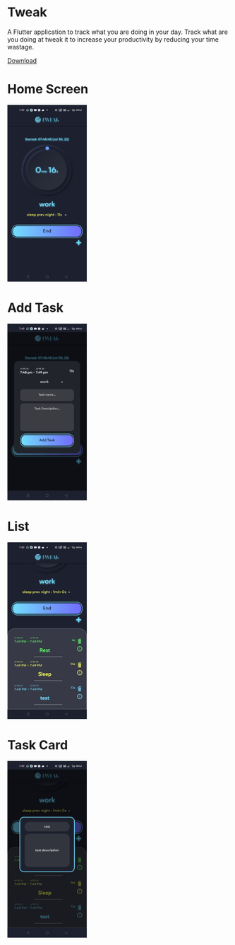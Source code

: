 # Tweak

A Flutter application to track what you are doing in your day.
Track what are you doing at tweak it to increase your productivity by reducing your time wastage.

[Download](https://drive.google.com/file/d/1GG7pgO651FLsL7Ype5yCgjsUU4Sq3wHC/view?usp=sharing)

# Home Screen
<img src="demo%20images/main screen.jpg" height=400px>

# Add Task
<img src="demo%20images/add task.jpg" height=400px>

# List
<img src="demo%20images/list.jpg" height=400px>

# Task Card
<img src="demo%20images/task card.jpg" height=400px>
